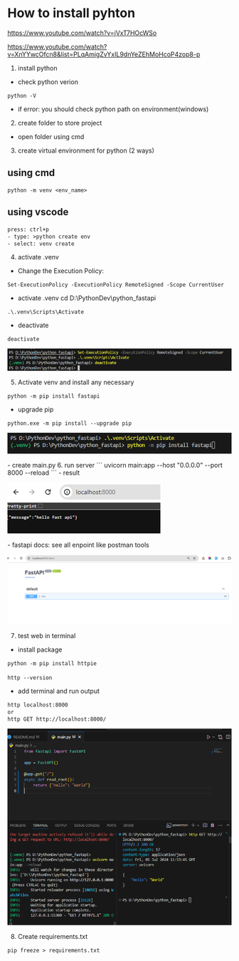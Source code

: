 # How to install pyhton
https://www.youtube.com/watch?v=jVxT7HOcWSo

https://www.youtube.com/watch?v=XnYYwcOfcn8&list=PLqAmigZvYxIL9dnYeZEhMoHcoP4zop8-p

1. install python
- check python verion
```
python -V
```
- if error: you should check python path on environment(windows)

2. create folder to store project
- open folder using cmd
3. create virtual environment for python (2 ways)
## using cmd
```
python -m venv <env_name>
```
## using vscode
```
press: ctrl+p
- type: >python create env
- select: venv create
```
4. activate .venv
- Change the Execution Policy:
```
Set-ExecutionPolicy -ExecutionPolicy RemoteSigned -Scope CurrentUser
```
- activate .venv cd D:\PythonDev\python_fastapi
```
.\.venv\Scripts\Activate
```
- deactivate
```
deactivate
```
<p><img src="screenshort\activate venv.png"></p>

5. Activate venv and install any necessary 
```
python -m pip install fastapi
```
- upgrade pip
```
python.exe -m pip install --upgrade pip
``` 
<p><img src="screenshort\install fastapi.png"></p>
- create main.py
6. run server 
```
uvicorn main:app --host "0.0.0.0" --port 8000 --reload
```
- result
<p><img src="screenshort\uvicorn serve.png"></p>
- fastapi docs: see all enpoint like postman tools
<p><img src="screenshort\fastapi docs.png"></p>

7. test web in terminal
- install package
```
python -m pip install httpie

http --version
```
- add terminal and run output
```
http localhost:8000
or 
http GET http://localhost:8000/
```
<p><img src="screenshort\test output in terminal.png"></p>

8. Create requirements.txt
```
pip freeze > requirements.txt
```